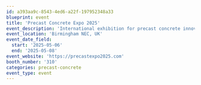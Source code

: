 ```yaml
---
id: a393aa9c-8543-4ed6-a22f-197952348a33
blueprint: event
title: 'Precast Concrete Expo 2025'
event_description: 'International exhibition for precast concrete innovation'
event_location: 'Birmingham NEC, UK'
event_date_field:
  start: '2025-05-06'
  end: '2025-05-08'
event_website: 'https://precastexpo2025.com'
booth_number: '310'
categories: precast-concrete
event_type: event
---
```


